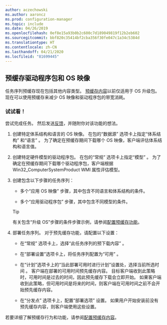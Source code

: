 ```yaml
---
author: aczechowski
ms.author: aaroncz
ms.prod: configuration-manager
ms.topic: include
ms.date: 04/26/2019
ms.openlocfilehash: 0ef8e15a93b0b2c600c7d189049819f12b2eb602
ms.sourcegitcommit: bbf820c35414bf2cba356f30fe047c1a34c5384d
ms.translationtype: HT
ms.contentlocale: zh-CN
ms.lasthandoff: 04/21/2020
ms.locfileid: "81699445"
---
```

## <a name="pre-cache-driver-packages-and-os-images"></a><a name="bkmk_precache"></a> 预缓存驱动程序包和 OS 映像

<!--4224642-->
任务序列预缓存现在包括其他内容类型。 [预缓存内容](../../../../../osd/deploy-use/create-a-task-sequence-to-upgrade-an-operating-system.md#configure-pre-cache-content)以前仅适用于 OS 升级包。 现在可以使用预缓存来减少 OS 映像和驱动程序包的带宽消耗。

### <a name="try-it-out"></a>试试看！

尝试完成任务。 然后发送[反馈](../../../../understand/find-help.md#product-feedback)，并随附你对该功能的想法。

1. 创建特定体系结构和语言的 OS 映像。 在包的“数据源”  选项卡上指定“体系结构”  和“语言”  。 为了确定在预缓存期间下载哪个 OS 映像，客户端评估体系结构和语言值。  

2. 创建特定硬件模型的驱动程序包。 在包的“常规”  选项卡上指定“模型”  。 为了确定在预缓存期间下载哪个驱动程序包，客户端根据 Win32_ComputerSystemProduct  WMI 属性评估模型。  

3. 创建包含以下步骤的任务序列：  

    - 多个“应用 OS 映像”  步骤，其中包含不同语言和体系结构的条件。  

    - 多个“应用驱动程序包”  步骤，其中包含不同模型的条件。  

    > [!Tip]  
    > 有关包含“升级 OS”步骤的条件步骤示例，请参阅[配置预缓存功能](../../../../../osd/deploy-use/create-a-task-sequence-to-upgrade-an-operating-system.md#configure-pre-cache-content)。  

4. 部署任务序列。 对于预先缓存功能，请配置以下设置：  

    - 在“常规”  选项卡上，选择“此任务序列的预下载内容”  。  

    - 在“部署设置”选项卡上，将任务序列配置为“可用”   。  

    - 在“计划”选项卡上的“当此部署可用时进行计划”设置处，选择当前所选时间   。 客户端在部署的可用时间预先缓存内容。 目标客户端收到此策略时，可用时间是过去的时间，因此预先缓存下载会立即开始。 如果客户端收到此策略，但可用时间是将来的时间，则客户端在可用时间之前不会开始预先缓存内容。  

    - 在“分发点”  选项卡上，配置“部署选项”  设置。 如果用户开始安装前没有预先缓存内容，则客户端使用这些设置。  

若要详细了解预缓存行为和功能，请参阅[配置预缓存内容](../../../../../osd/deploy-use/create-a-task-sequence-to-upgrade-an-operating-system.md#configure-pre-cache-content)。
